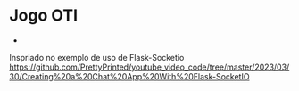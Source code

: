 # Jogo OTI

- 

Inspriado no exemplo de uso de Flask-Socketio https://github.com/PrettyPrinted/youtube_video_code/tree/master/2023/03/30/Creating%20a%20Chat%20App%20With%20Flask-SocketIO